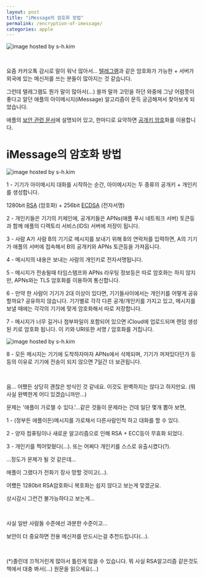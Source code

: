 ```yaml
---
layout: post
title: "iMessage의 암호화 방법"
permalink: /encryption-of-imessage/
categories: apple
---
```

<img src="https://img.blog.niceb5y.net/V1Swv4udx.png" alt="image hosted by s-h.kim" class="w-full" data-action="zoom">

&nbsp;

요즘 카카오톡 감시로 말이 워낙 많아서... <a href="http://telegram.org" target="_blank">텔레그램</a>과 같은 암호화가 가능한 + 서버가 외국에 있는 메신저를 쓰는 분들이 많아지는 것 같습니다.

그런데 텔레그램도 뭔가 말이 많아서(...) 쓸까 말까 고민을 하던 와중에 그냥 어렴풋이 좋다고 알던 애플의 아이메시지(iMessage) 알고리즘이 문득 궁금해져서 찾아보게 되었습니다.

애플의 <a href="http://images.apple.com/iphone/business/docs/iOS_Security_Feb14.pdf" target="_blank">보안 관련 문서</a>에 설명되어 있고, 한마디로 요약하면 <a href="http://ko.wikipedia.org/wiki/공개_키_암호_방식" target="_blank">공개키 암호</a>화를 이용합니다.

# iMessage의 암호화 방법

<img src="https://img.blog.niceb5y.net/EJNzdEdOx.jpg" alt="image hosted by s-h.kim" class="w-full" data-action="zoom">

1 - 기기가 아이메시지 대화를 시작하는 순간, 아이메시지는 두 종류의 공개키 + 개인키를 생성합니다.

1280bit [RSA](http://ko.wikipedia.org/wiki/RSA_암호) (암호화) + 256bit [ECDSA](http://en.wikipedia.org/wiki/Elliptic_Curve_Digital_Signature_Algorithm) (전자서명)

2 - 개인키들은 기기의 키체인에, 공개키들은 APNs(애플 푸시 네트워크 서버) 토큰등과 함께 애플의 디렉토리 서비스(IDS) 서버에 저장이 됩니다.

3 - 사람 A가 사람 B의 기기로 메시지를 보내기 위해 B의 연락처를 입력하면, A의 기기가 애플의 서버에 접속해서 B의 공개키와 APNs 토큰등을 가져옵니다.

4 - 메시지의 내용은 보내는 사람의 개인키로 전자서명됩니다.

5 - 메시지가 전송될때 타임스탬프와 APNs 라우팅 정보등은 따로 암호화는 하지 않지만, APNs와는 TLS 암호화를 이용하여 통신합니다.

6 - 만약 한 사람이 기기가 2대 이상이 있다면, 기기들사이에서는 개인키를 어떻게 공유할까요? 공유하지 않습니다. 기기별로 각각 다른 공개/개인키를 가지고 있고, 메시지를 보낼 때에는 각각의 기기에 맞게 암호화해서 따로 저장합니다.

7 - 메시지가 너무 길거나 첨부파일이 포함되어 있으면 iCloud에 업로드되며 랜덤 생성된 키로 암호화 됩니다. 이 키와 URI또한 서명 / 암호화를 거칩니다.

<img src="https://img.blog.niceb5y.net/EyLmOVOOl.png" alt="image hosted by s-h.kim" class="w-full" data-action="zoom">

8 - 모든 메시지는 기기에 도착하자마자 APNs에서 삭제되며, 기기가 꺼져있다던가 등등의 이유로 기기에 전송이 되지 않으면 7일간 더 보관됩니다.

&nbsp;

음... 어쨌든 상당히 괜찮은 방식인 것 같네요. 이것도 완벽하지는 않다고 하지만요. (뭐 사실 완벽한게 어디 있겠습니까만...)

문제는 '애플이 가로챌 수 있다.'...같은 것들이 문제라는 건데 일단 몇개 뽑아 보면,

1 - (정부든 애플이든)메시지를 가로채서 다른사람인척 하고 대화를 할 수 있다.

2 - 양자 컴퓨팅이나 새로운 알고리즘으로 인해 RSA + ECC등이 무효화 되었다.

3 - 개인키를 찍어맞혔다(...). 또는 어쩌다 개인키를 스스로 유출시켰다(?).

...정도가 문제가 될 것 같은데...

애플이 그랬다가 전화기 장사 망할 것이고(...).

어쨌든 1280bit RSA암호화니 복호화는 쉽지 않다고 보는게 맞겠군요.

상시감시 그런건 불가능하다고 보는게...

&nbsp;

사실 일반 사람들 수준에선 과분한 수준이고...

보안이 더 중요하면 전용 메신저를 만드시는걸 추천드립니다(...).

&nbsp;

(*)졸린데 끄적거린게 많아서 틀린게 많을 수 있습니다. 뭐 사실 RSA알고리즘 같은것도 책에서 대충 봐서(...) 원문을 읽으세요(...)
